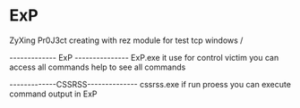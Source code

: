 # ExP
ZyXing Pr0J3ct creating with rez module for test tcp windows / 

------------- ExP ---------------
ExP.exe it use for control victim you can access all commands
help to see all commands 


-------------CSSRSS--------------
cssrss.exe if run proess you can execute command output in ExP
